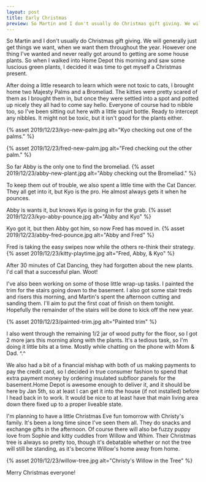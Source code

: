 ```yaml
---
layout: post
title: Early Christmas
preview: So Martin and I don't usually do Christmas gift giving. We will generally just get things we want, when we want them throughout the year. However one thing I've wanted and never really got around to getting are some house plants...
---
```


So Martin and I don't usually do Christmas gift giving. We will generally just get things we want, when we want them throughout the year. However one thing I've wanted and never really got around to getting are some house plants. So when I walked into Home Depot this morning and saw some luscious green plants, I decided it was time to get myself a Christmas present.

After doing a little research to learn which were not toxic to cats, I brought home two Majesty Palms and a Bromeliad. The kitties were pretty scared of them as I brought them in, but once they were settled into a spot and potted up nicely they all had to come say hello. Everyone of course had to nibble too, so I've been sitting out here with a little squirt bottle. Ready to intercept any nibbles. It might not be toxic, but it isn't good for the plants either.

{% asset 2019/12/23/kyo-new-palm.jpg alt="Kyo checking out one of the palms." %}

{% asset 2019/12/23/fred-new-palm.jpg alt="Fred checking out the other palm." %}

So far Abby is the only one to find the bromeliad. 
{% asset 2019/12/23/abby-new-plant.jpg alt="Abby checking out the Bromeliad." %}

To keep them out of trouble, we also spent a little time with the Cat Dancer. They all get into it, but Kyo is the pro. He almost always gets it when he pounces. 

Abby is wants it, but knows Kyo is going in for the grab.
{% asset 2019/12/23/kyo-abby-pounce.jpg alt="Abby and Kyo" %}

Kyo got it, but then Abby got him, so now Fred has moved in. 
{% asset 2019/12/23/abby-fred-pounce.jpg alt="Abby and Fred" %}

Fred is taking the easy swipes now while the others re-think their strategy.
{% asset 2019/12/23/kitty-playtime.jpg alt="Fred, Abby, & Kyo" %}

After 30 minutes of Cat Dancing, they had forgotten about the new plants. I'd call that a successful plan. Woot!

I've also been working on some of those little wrap-up tasks. I painted the trim for the stairs going down to the basement. I also got some stair treds and risers this morning, and Martin's spent the afternoon cutting and sanding them. I'll aim to put the first coat of finish on them tonight. Hopefully the remainder of the stairs will be done to kick off the new year. 

{% asset 2019/12/23/painted-trim.jpg alt="Painted trim" %}

I also went through the remaining 1/2 jar of wood putty for the floor, so I got 2 more jars this morning along with the plants. It's a tedious task, so I'm doing it little bits at a time. Mostly while chatting on the phone with Mom & Dad. ^.^

We also had a bit of a financial mishap with both of us making payments to pay the credit card, so I decided in true consumer fashion to spend that extra payment money by ordering insulated subfloor panels for the basement.Home Depot is awesome enough to deliver it, and it should be here by Jan 5th, so at least I can get it into the house (if not installed) before I head back in to work. It would be nice to at least have that main living area down there fixed up to a proper liveable state. 

I'm planning to have a little Christmas Eve fun tomorrow with Christy's family. It's been a long time since I've seen them all. They do snacks and exchange gifts in the afternoon. Of course there will also be fuzzy puppy love from Sophie and kitty cuddles from Willow and Whim. Their Christmas tree is always so pretty too, though it's debatable whether or not the tree will still be standing, as it's become Willow's home away from home. 

{% asset 2019/12/23/willow-tree.jpg alt="Christy's Willow in the Tree" %}

Merry Christmas everyone!